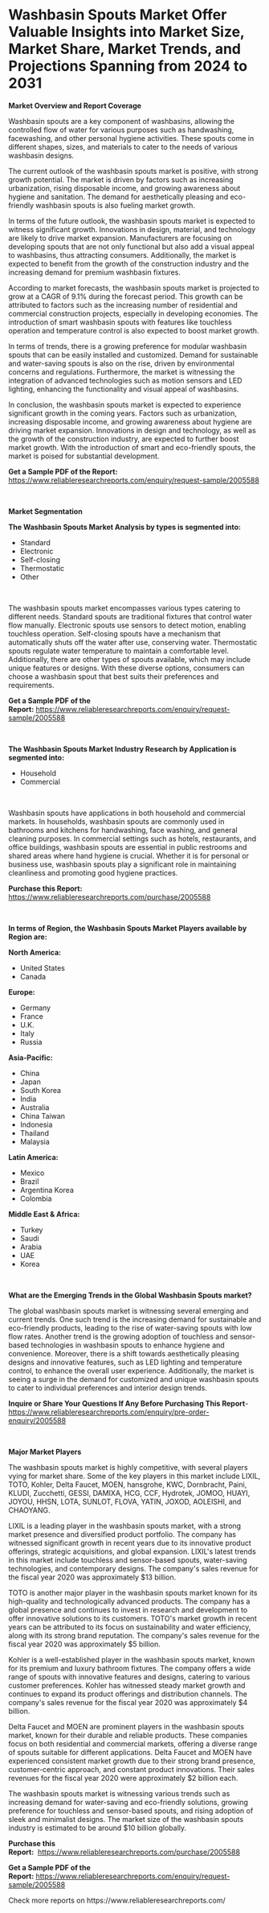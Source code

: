 <p><h1>Washbasin Spouts Market Offer Valuable Insights into Market Size, Market Share, Market Trends, and Projections Spanning from 2024 to 2031</h1></p><p><strong>Market Overview and Report Coverage</strong></p>
<p><p>Washbasin spouts are a key component of washbasins, allowing the controlled flow of water for various purposes such as handwashing, facewashing, and other personal hygiene activities. These spouts come in different shapes, sizes, and materials to cater to the needs of various washbasin designs.</p><p>The current outlook of the washbasin spouts market is positive, with strong growth potential. The market is driven by factors such as increasing urbanization, rising disposable income, and growing awareness about hygiene and sanitation. The demand for aesthetically pleasing and eco-friendly washbasin spouts is also fueling market growth.</p><p>In terms of the future outlook, the washbasin spouts market is expected to witness significant growth. Innovations in design, material, and technology are likely to drive market expansion. Manufacturers are focusing on developing spouts that are not only functional but also add a visual appeal to washbasins, thus attracting consumers. Additionally, the market is expected to benefit from the growth of the construction industry and the increasing demand for premium washbasin fixtures.</p><p>According to market forecasts, the washbasin spouts market is projected to grow at a CAGR of 9.1% during the forecast period. This growth can be attributed to factors such as the increasing number of residential and commercial construction projects, especially in developing economies. The introduction of smart washbasin spouts with features like touchless operation and temperature control is also expected to boost market growth.</p><p>In terms of trends, there is a growing preference for modular washbasin spouts that can be easily installed and customized. Demand for sustainable and water-saving spouts is also on the rise, driven by environmental concerns and regulations. Furthermore, the market is witnessing the integration of advanced technologies such as motion sensors and LED lighting, enhancing the functionality and visual appeal of washbasins.</p><p>In conclusion, the washbasin spouts market is expected to experience significant growth in the coming years. Factors such as urbanization, increasing disposable income, and growing awareness about hygiene are driving market expansion. Innovations in design and technology, as well as the growth of the construction industry, are expected to further boost market growth. With the introduction of smart and eco-friendly spouts, the market is poised for substantial development.</p></p>
<p><strong>Get a Sample PDF of the Report:</strong> <a href="https://www.reliableresearchreports.com/enquiry/request-sample/2005588">https://www.reliableresearchreports.com/enquiry/request-sample/2005588</a></p>
<p>&nbsp;</p>
<p><strong>Market Segmentation</strong></p>
<p><strong>The Washbasin Spouts Market Analysis by types is segmented into:</strong></p>
<p><ul><li>Standard</li><li>Electronic</li><li>Self-closing</li><li>Thermostatic</li><li>Other</li></ul></p>
<p>&nbsp;</p>
<p><p>The washbasin spouts market encompasses various types catering to different needs. Standard spouts are traditional fixtures that control water flow manually. Electronic spouts use sensors to detect motion, enabling touchless operation. Self-closing spouts have a mechanism that automatically shuts off the water after use, conserving water. Thermostatic spouts regulate water temperature to maintain a comfortable level. Additionally, there are other types of spouts available, which may include unique features or designs. With these diverse options, consumers can choose a washbasin spout that best suits their preferences and requirements.</p></p>
<p><strong>Get a Sample PDF of the Report:</strong>&nbsp;<a href="https://www.reliableresearchreports.com/enquiry/request-sample/2005588">https://www.reliableresearchreports.com/enquiry/request-sample/2005588</a></p>
<p>&nbsp;</p>
<p><strong>The Washbasin Spouts Market Industry Research by Application is segmented into:</strong></p>
<p><ul><li>Household</li><li>Commercial</li></ul></p>
<p>&nbsp;</p>
<p><p>Washbasin spouts have applications in both household and commercial markets. In households, washbasin spouts are commonly used in bathrooms and kitchens for handwashing, face washing, and general cleaning purposes. In commercial settings such as hotels, restaurants, and office buildings, washbasin spouts are essential in public restrooms and shared areas where hand hygiene is crucial. Whether it is for personal or business use, washbasin spouts play a significant role in maintaining cleanliness and promoting good hygiene practices.</p></p>
<p><strong>Purchase this Report:</strong>&nbsp; <a href="https://www.reliableresearchreports.com/purchase/2005588">https://www.reliableresearchreports.com/purchase/2005588</a></p>
<p>&nbsp;</p>
<p><strong>In terms of Region, the Washbasin Spouts Market Players available by Region are:</strong></p>
<p>
    <p> <strong> North America: </strong>
        <ul>
            <li>United States</li>
            <li>Canada</li>
        </ul>
        </p> 
    <p> <strong> Europe: </strong>
        <ul>
            <li>Germany</li>
            <li>France</li>
            <li>U.K.</li>
            <li>Italy</li>
            <li>Russia</li>
        </ul>
        </p> 
    <p> <strong> Asia-Pacific: </strong>
        <ul>
            <li>China</li>
            <li>Japan</li>
            <li>South Korea</li>
            <li>India</li>
            <li>Australia</li>
            <li>China Taiwan</li>
            <li>Indonesia</li>
            <li>Thailand</li>
            <li>Malaysia</li>
        </ul>
        </p> 
    <p> <strong> Latin America: </strong>
        <ul>
            <li>Mexico</li>
            <li>Brazil</li>
            <li>Argentina Korea</li>
            <li>Colombia</li>
        </ul>
        </p> 
    <p> <strong> Middle East & Africa: </strong>
        <ul>
            <li>Turkey</li>
            <li>Saudi</li>
            <li>Arabia</li>
            <li>UAE</li>
            <li>Korea</li>
        </ul>
    </p>
    </p>
<p>&nbsp;</p>
<p><strong>What are the Emerging Trends in the Global Washbasin Spouts market?</strong></p>
<p><p>The global washbasin spouts market is witnessing several emerging and current trends. One such trend is the increasing demand for sustainable and eco-friendly products, leading to the rise of water-saving spouts with low flow rates. Another trend is the growing adoption of touchless and sensor-based technologies in washbasin spouts to enhance hygiene and convenience. Moreover, there is a shift towards aesthetically pleasing designs and innovative features, such as LED lighting and temperature control, to enhance the overall user experience. Additionally, the market is seeing a surge in the demand for customized and unique washbasin spouts to cater to individual preferences and interior design trends.</p></p>
<p><strong>Inquire or Share Your Questions If Any Before Purchasing This Report</strong>- <a href="https://www.reliableresearchreports.com/enquiry/pre-order-enquiry/2005588">https://www.reliableresearchreports.com/enquiry/pre-order-enquiry/2005588</a></p>
<p>&nbsp;</p>
<p><strong>Major Market Players</strong></p>
<p><p>The washbasin spouts market is highly competitive, with several players vying for market share. Some of the key players in this market include LIXIL, TOTO, Kohler, Delta Faucet, MOEN, hansgrohe, KWC, Dornbracht, Paini, KLUDI, Zucchetti, GESSI, DAMIXA, HCG, CCF, Hydrotek, JOMOO, HUAYI, JOYOU, HHSN, LOTA, SUNLOT, FLOVA, YATIN, JOXOD, AOLEISHI, and CHAOYANG.</p><p>LIXIL is a leading player in the washbasin spouts market, with a strong market presence and diversified product portfolio. The company has witnessed significant growth in recent years due to its innovative product offerings, strategic acquisitions, and global expansion. LIXIL's latest trends in this market include touchless and sensor-based spouts, water-saving technologies, and contemporary designs. The company's sales revenue for the fiscal year 2020 was approximately $13 billion.</p><p>TOTO is another major player in the washbasin spouts market known for its high-quality and technologically advanced products. The company has a global presence and continues to invest in research and development to offer innovative solutions to its customers. TOTO's market growth in recent years can be attributed to its focus on sustainability and water efficiency, along with its strong brand reputation. The company's sales revenue for the fiscal year 2020 was approximately $5 billion.</p><p>Kohler is a well-established player in the washbasin spouts market, known for its premium and luxury bathroom fixtures. The company offers a wide range of spouts with innovative features and designs, catering to various customer preferences. Kohler has witnessed steady market growth and continues to expand its product offerings and distribution channels. The company's sales revenue for the fiscal year 2020 was approximately $4 billion.</p><p>Delta Faucet and MOEN are prominent players in the washbasin spouts market, known for their durable and reliable products. These companies focus on both residential and commercial markets, offering a diverse range of spouts suitable for different applications. Delta Faucet and MOEN have experienced consistent market growth due to their strong brand presence, customer-centric approach, and constant product innovations. Their sales revenues for the fiscal year 2020 were approximately $2 billion each.</p><p>The washbasin spouts market is witnessing various trends such as increasing demand for water-saving and eco-friendly solutions, growing preference for touchless and sensor-based spouts, and rising adoption of sleek and minimalist designs. The market size of the washbasin spouts industry is estimated to be around $10 billion globally.</p></p>
<p><strong>Purchase this Report:</strong>&nbsp;&nbsp;<a href="https://www.reliableresearchreports.com/purchase/2005588">https://www.reliableresearchreports.com/purchase/2005588</a></p>
<p></p>
<p><strong>Get a Sample PDF of the Report:</strong>&nbsp;<a href="https://www.reliableresearchreports.com/enquiry/request-sample/2005588">https://www.reliableresearchreports.com/enquiry/request-sample/2005588</a></p>
<p>Check more reports on https://www.reliableresearchreports.com/</p>